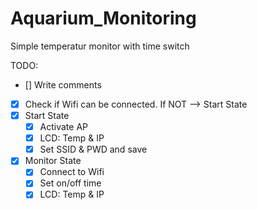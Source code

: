 # Aquarium_Monitoring
Simple temperatur monitor with time switch

TODO:
  - [] Write comments
  - [x] Check if Wifi can be connected. If NOT --> Start State
  - [x] Start State
    - [x] Activate AP
    - [x] LCD: Temp & IP
    - [x] Set SSID & PWD and save
  - [x] Monitor State
    - [x] Connect to Wifi
    - [x] Set on/off time
    - [x] LCD: Temp & IP
